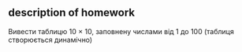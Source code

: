 ## description of homework

Вивести таблицю 10 × 10, заповнену числами від 1 до 100 (таблиця створюється динамічно)